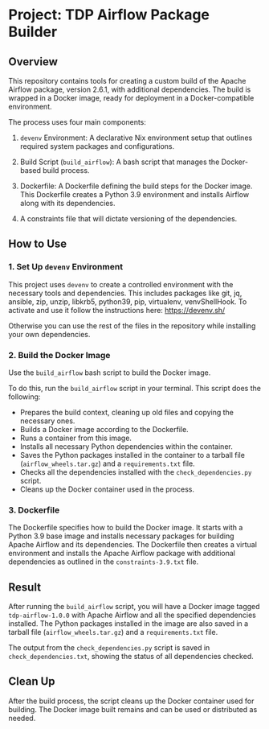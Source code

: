 # Project: TDP Airflow Package Builder

## Overview

This repository contains tools for creating a custom build of the Apache Airflow package, version 2.6.1, with additional dependencies. The build is wrapped in a Docker image, ready for deployment in a Docker-compatible environment.

The process uses four main components:

1. `devenv` Environment: A declarative Nix environment setup that outlines required system packages and configurations.

2. Build Script (`build_airflow`): A bash script that manages the Docker-based build process.

3. Dockerfile: A Dockerfile defining the build steps for the Docker image. This Dockerfile creates a Python 3.9 environment and installs Airflow along with its dependencies.

4. A constraints file that will dictate versioning of the dependencies.

## How to Use

### 1. Set Up `devenv` Environment

This project uses `devenv` to create a controlled environment with the necessary tools and dependencies. This includes packages like git, jq, ansible, zip, unzip, libkrb5, python39, pip, virtualenv, venvShellHook. To activate and use it follow the instructions here: https://devenv.sh/

Otherwise you can use the rest of the files in the repository while installing your own dependencies.

### 2. Build the Docker Image

Use the `build_airflow` bash script to build the Docker image.

To do this, run the `build_airflow` script in your terminal. This script does the following:

- Prepares the build context, cleaning up old files and copying the necessary ones.
- Builds a Docker image according to the Dockerfile.
- Runs a container from this image.
- Installs all necessary Python dependencies within the container.
- Saves the Python packages installed in the container to a tarball file (`airflow_wheels.tar.gz`) and a `requirements.txt` file.
- Checks all the dependencies installed with the `check_dependencies.py` script.
- Cleans up the Docker container used in the process.

### 3. Dockerfile

The Dockerfile specifies how to build the Docker image. It starts with a Python 3.9 base image and installs necessary packages for building Apache Airflow and its dependencies. The Dockerfile then creates a virtual environment and installs the Apache Airflow package with additional dependencies as outlined in the `constraints-3.9.txt` file.

## Result

After running the `build_airflow` script, you will have a Docker image tagged `tdp-airflow-1.0.0` with Apache Airflow and all the specified dependencies installed. The Python packages installed in the image are also saved in a tarball file (`airflow_wheels.tar.gz`) and a `requirements.txt` file.

The output from the `check_dependencies.py` script is saved in `check_dependencies.txt`, showing the status of all dependencies checked.

## Clean Up

After the build process, the script cleans up the Docker container used for building. The Docker image built remains and can be used or distributed as needed.
